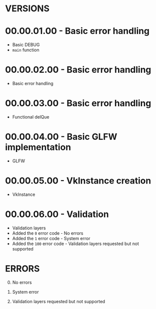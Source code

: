 # VERSIONS

# 00.00.01.00 - Basic error handling
- Basic DEBUG
- `main` function

# 00.00.02.00 - Basic error handling
- Basic error handling

# 00.00.03.00 - Basic error handling
- Functional delQue

# 00.00.04.00 - Basic GLFW implementation
- GLFW

# 00.00.05.00 - VkInstance creation
- VkInstance

# 00.00.06.00 - Validation
- Validation layers
- Added the `0` error code - No errors
- Added the `1` error code - System error
- Added the `100` error code - Validation layers requested but not supported

# ERRORS
0. No errors
1. System error

100. Validation layers requested but not supported
